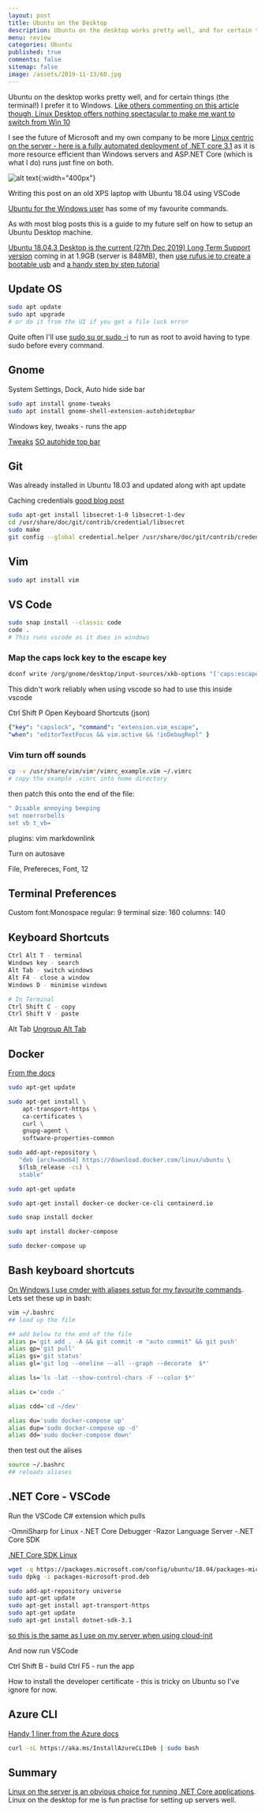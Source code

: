 ```yaml
---
layout: post
title: Ubuntu on the Desktop 
description: Ubuntu on the desktop works pretty well, and for certain things (the terminal!) I prefer it to Windows 10.
menu: review
categories: Ubuntu 
published: true 
comments: false     
sitemap: false
image: /assets/2019-11-13/60.jpg
---
```


Ubuntu on the desktop works pretty well, and for certain things (the terminal!) I prefer it to Windows. [Like others commenting on this article though, Linux Desktop offers nothing spectacular to make me want to switch from Win 10](https://uk.pcmag.com/adobe-photoshop-cc/124238/how-to-make-the-switch-from-windows-to-linux)

I see the future of Microsoft and my own company to be more [Linux centric on the server - here is a fully automated deployment of .NET core 3.1](/2019/11/17/Publishing-ASP-NET-Core-3-App-to-Ubuntu) as it is more resource efficient than Windows servers and ASP.NET Core (which is what I do) runs just fine on both.

![alt text](/assets/2019-11-13/60.jpg "Laptop"){:width="400px"}

Writing this post on an old XPS laptop with Ubuntu 18.04 using VSCode

[Ubuntu for the Windows user](2018/02/21/Ubuntu-for-the-Windows-User) has some of my favourite commands.

As with most blog posts this is a guide to my future self on how to setup an Ubuntu Desktop machine.

[Ubuntu 18.04.3 Desktop is the current (27th Dec 2019) Long Term Support version](https://ubuntu.com/download/desktop) coming in at 1.9GB (server is 848MB), then [use rufus.ie to create a bootable usb](https://rufus.ie/) and [a handy step by step tutorial](https://tutorials.ubuntu.com/tutorial/tutorial-create-a-usb-stick-on-windows#1)

## Update OS

```bash
sudo apt update
sudo apt upgrade
# or do it from the UI if you get a file lock error
```

Quite often I'll use [sudo su or sudo -i](https://www.maketecheasier.com/differences-between-su-sudo-su-sudo-s-sudo-i/) to run as root to avoid having to type sudo before every command.

## Gnome

System Settings, Dock, Auto hide side bar

```bash
sudo apt install gnome-tweaks
sudo apt install gnome-shell-extension-autohidetopbar
```

Windows key, tweaks - runs the app

[Tweaks](https://itsfoss.com/gnome-tweak-tool/)
[SO autohide top bar](https://askubuntu.com/a/1123870/677298)

## Git

Was already installed in Ubuntu 18.03 and updated along with apt update

Caching credentials [good blog post](https://www.softwaredeveloper.blog/git-credential-storage-libsecret)

```bash
sudo apt-get install libsecret-1-0 libsecret-1-dev
cd /usr/share/doc/git/contrib/credential/libsecret
sudo make
git config --global credential.helper /usr/share/doc/git/contrib/credential/libsecret/git-credential-libsecret
```

## Vim

```bash
sudo apt install vim
```

## VS Code

```bash
sudo snap install --classic code
code .
# This runs vscode as it does in windows
```

### Map the caps lock key to the escape key

```bash
dconf write /org/gnome/desktop/input-sources/xkb-options "['caps:escape']"
```

This didn't work reliably when using vscode so had to use this inside vscode

Ctrl Shift P
Open Keyboard Shortcuts (json)

```yml
{"key": "capslock", "command": "extension.vim_escape",
"when": "editorTextFocus && vim.active && !inDebugRepl" }
```

### Vim turn off sounds

```bash
cp -v /usr/share/vim/vim*/vimrc_example.vim ~/.vimrc
# copy the example .vimrc into home directory
```

then patch this onto the end of the file:

```yml
" Disable annoying beeping
set noerrorbells
set vb t_vb=
```

plugins:
vim
markdownlink

Turn on autosave

File, Prefereces, Font, 12

## Terminal Preferences

Custom font:Monospace regular: 9
terminal size: 160
columns: 140

## Keyboard Shortcuts

```bash
Ctrl Alt T - terminal
Windows key - search
Alt Tab - switch windows
Alt F4 - close a window
Windows D - minimise windows

# In Terminal
Ctrl Shift C - copy
Ctrl Shift V - paste

```

Alt Tab
[Ungroup Alt Tab](https://askubuntu.com/questions/123977/how-to-ungroup-windows-on-unity-task-switcher)

## Docker

[From the docs](https://docs.docker.com/install/linux/docker-ce/ubuntu/#install-docker-engine---community-1)

```bash
sudo apt-get update

sudo apt-get install \
    apt-transport-https \
    ca-certificates \
    curl \
    gnupg-agent \
    software-properties-common

sudo add-apt-repository \
   "deb [arch=amd64] https://download.docker.com/linux/ubuntu \
   $(lsb_release -cs) \
   stable"

sudo apt-get update

sudo apt-get install docker-ce docker-ce-cli containerd.io

sudo snap install docker  

sudo apt install docker-compose

sudo docker-compose up

```

## Bash keyboard shortcuts

[On Windows I use cmder with aliases setup for my favourite commands](/2018/01/30/Cmder-Shell). Lets set these up in bash:

```bash
vim ~/.bashrc
## load up the file

## add below to the end of the file
alias p='git add . -A && git commit -m "auto commit" && git push'
alias gp='git pull'
alias gs='git status'
alias gl='git log --oneline --all --graph --decorate  $*'

alias ls='ls -lat --show-control-chars -F --color $*'

alias c='code .'

alias cdd='cd ~/dev'

alias du='sudo docker-compose up'
alias dup='sudo docker-compose up -d'
alias dd='sudo docker-compose down'
```

then test out the alises

```bash
source ~/.bashrc
## reloads aliases
```

## .NET Core - VSCode

Run the VSCode C# extension which pulls

-OmniSharp for Linux
-.NET Core Debugger
-Razor Language Server
-.NET Core SDK

[.NET Core SDK Linux](https://docs.microsoft.com/en-gb/dotnet/core/install/linux-package-manager-ubuntu-1804) 

```bash
wget -q https://packages.microsoft.com/config/ubuntu/18.04/packages-microsoft-prod.deb -O packages-microsoft-prod.deb
sudo dpkg -i packages-microsoft-prod.deb

sudo add-apt-repository universe
sudo apt-get update
sudo apt-get install apt-transport-https
sudo apt-get update
sudo apt-get install dotnet-sdk-3.1
```

[so this is the same as I use on my server when using cloud-init](/2019/11/17/Publishing-ASP-NET-Core-3-App-to-Ubuntu)

And now run VSCode

Ctrl Shift B - build
Ctrl F5 - run the app

How to install the developer certificate - this is tricky on Ubuntu so I've ignore for now.

## Azure CLI

[Handy 1 liner from the Azure docs](https://docs.microsoft.com/en-us/cli/azure/install-azure-cli-apt?view=azure-cli-latest)

```bash
curl -sL https://aka.ms/InstallAzureCLIDeb | sudo bash

```

## Summary

[Linux on the server is an obvious choice for running .NET Core applications](/2019/11/17/Publishing-ASP-NET-Core-3-App-to-Ubuntu). Linux on the desktop for me is fun practise for setting up servers well.
